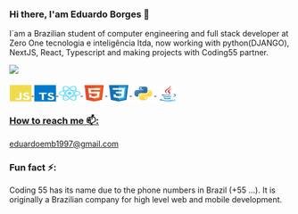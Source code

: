 ### Hi there, I'am Eduardo Borges 👋
I´am a Brazilian student of computer engineering and full stack developer at Zero One tecnologia e inteligência ltda, now working with python(DJANGO), NextJS, React, Typescript and making projects with Coding55 partner.

 <div>
  <a href="https://github.com/eduardoborges55">
  <img height="180em" src="https://github-readme-stats.vercel.app/api?username=eduardoborges55&show_icons=true&theme=dark&include_all_commits=true&count_private=true"/>
</div>
<div style="display: inline_block"><br>
  <img align="center" alt="Js" height="30" width="40" src="https://raw.githubusercontent.com/devicons/devicon/master/icons/javascript/javascript-plain.svg">
  <img align="center" alt="Ts" height="30" width="40" src="https://raw.githubusercontent.com/devicons/devicon/master/icons/typescript/typescript-plain.svg">
  <img align="center" alt="React" height="30" width="40" src="https://raw.githubusercontent.com/devicons/devicon/master/icons/react/react-original.svg">
  <img align="center" alt="HTML" height="30" width="40" src="https://raw.githubusercontent.com/devicons/devicon/master/icons/html5/html5-original.svg">
  <img align="center" alt="CSS" height="30" width="40" src="https://raw.githubusercontent.com/devicons/devicon/master/icons/css3/css3-original.svg">
  <img align="center" alt="Python" height="30" width="40" src="https://raw.githubusercontent.com/devicons/devicon/master/icons/python/python-original.svg">
  
  <img align="center" alt="Java" height="30" width="40" src="https://raw.githubusercontent.com/devicons/devicon/master/icons/java/java-original.svg">
</div>

### How to reach me 📫:

eduardoemb1997@gmail.com

### Fun fact ⚡: 

Coding 55 has its name due to the phone numbers in Brazil (+55 ...). It is originally a Brazilian company for high level web and mobile development.
